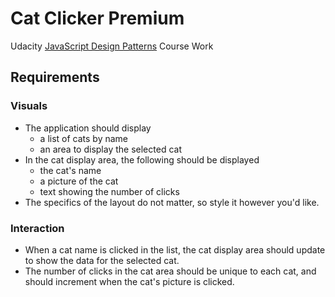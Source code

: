 # Cat Clicker Premium
Udacity [JavaScript Design Patterns](https://www.udacity.com/course/javascript-design-patterns--ud989) Course Work

## Requirements

### Visuals
- The application should display
  - a list of cats by name
  - an area to display the selected cat
- In the cat display area, the following should be displayed
  - the cat's name
  - a picture of the cat
  - text showing the number of clicks
- The specifics of the layout do not matter, so style it however you'd like.

### Interaction
- When a cat name is clicked in the list, the cat display area should update to show the data for the selected cat.
- The number of clicks in the cat area should be unique to each cat, and should increment when the cat's picture is clicked.
